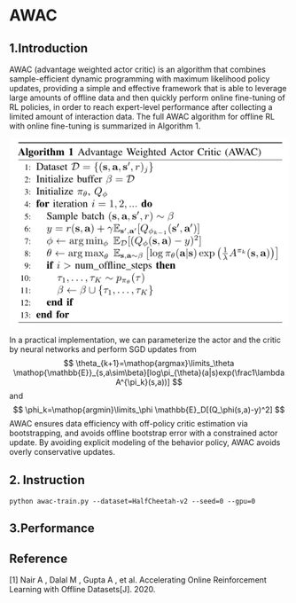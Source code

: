 # AWAC

## 1.Introduction

AWAC (advantage weighted actor critic) is an algorithm that combines sample-efficient dynamic programming with maximum likelihood policy updates, providing a simple and effective framework that is able to leverage large amounts of offline data and then quickly perform online fine-tuning of RL policies,  in order to reach expert-level performance after collecting a limited amount of interaction data. The full AWAC algorithm for offline RL with online fine-tuning is summarized in Algorithm 1. 

![1649337743493](.\img\awac.png)

In a practical implementation, we can parameterize the actor and the critic by neural networks and perform SGD updates from 
$$
\theta_{k+1}=\mathop{argmax}\limits_\theta \mathop{\mathbb{E}}_{s,a\sim\beta}[log\pi_{\theta}(a|s)exp(\frac1\lambda A^{\pi_k}(s,a))]
$$
 and
$$
\phi_k=\mathop{argmin}\limits_\phi \mathbb{E}_D[(Q_\phi(s,a)-y)^2]
$$
AWAC ensures data efficiency with off-policy critic estimation via bootstrapping, and avoids offline bootstrap error with a constrained actor update. By avoiding explicit modeling of the behavior policy, AWAC avoids overly conservative updates. 

## 2. Instruction

```shell
python awac-train.py --dataset=HalfCheetah-v2 --seed=0 --gpu=0
```



## 3.Performance







## Reference

[1] Nair A ,  Dalal M ,  Gupta A , et al. Accelerating Online Reinforcement Learning with Offline Datasets[J].  2020.
